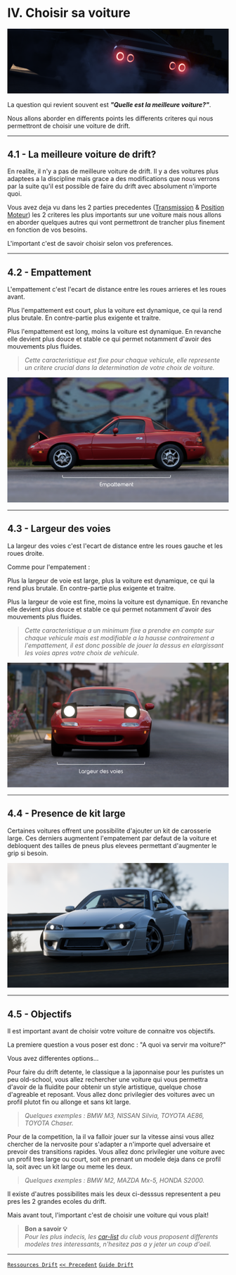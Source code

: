 # IV. Choisir sa voiture

![](https://raw.githubusercontent.com/Plunne/Forza/refs/heads/main/Guide/pics/4_Voiture/voitures_banner.png)

La question qui revient souvent est ***"Quelle est la meilleure voiture?"***.

Nous allons aborder en differents points les differents criteres qui nous permettront de choisir une voiture de drift.

-----

## 4.1 - La meilleure voiture de drift?

En realite, il n'y a pas de meilleure voiture de drift. Il y a des voitures plus adaptees a la discipline mais grace a des modifications que nous verrons par la suite qu'il est possible de faire du drift avec absolument n'importe quoi.

Vous avez deja vu dans les 2 parties precedentes ([Transmission](https://github.com/Plunne/Forza/blob/main/Guide/Guide2.md#ii-types-de-transmissions) & [Position Moteur](https://github.com/Plunne/Forza/blob/main/Guide/Guide3.md#iii-position-du-moteur--fr-vs-mr-vs-rr)) les 2 criteres les plus importants sur une voiture mais nous allons en aborder quelques autres qui vont permettront de trancher plus finement en fonction de vos besoins.

L'important c'est de savoir choisir selon vos preferences.

-----

## 4.2 - Empattement

L'empattement c'est l'ecart de distance entre les roues arrieres et les roues avant.

Plus l'empattement est court, plus la voiture est dynamique, ce qui la rend plus brutale. En contre-partie plus exigente et traitre.

Plus l'empattement est long, moins la voiture est dynamique. En revanche elle devient plus douce et stable ce qui permet notamment d'avoir des mouvements plus fluides.

> *Cette caracteristique est fixe pour chaque vehicule, elle represente un critere crucial dans la determination de votre choix de voiture.*

![](https://raw.githubusercontent.com/Plunne/Forza/refs/heads/main/Guide/pics/4_Voiture/Empattement.png)

-----

## 4.3 - Largeur des voies

La largeur des voies c'est l'ecart de distance entre les roues gauche et les roues droite.

Comme pour l'empatement :

Plus la largeur de voie est large, plus la voiture est dynamique, ce qui la rend plus brutale. En contre-partie plus exigente et traitre.

Plus la largeur de voie est fine, moins la voiture est dynamique. En revanche elle devient plus douce et stable ce qui permet notamment d'avoir des mouvements plus fluides.

> *Cette caracteristique a un minimum fixe a prendre en compte sur chaque vehicule mais est modifiable a la hausse contrairement a l'empattement, il est donc possible de jouer la dessus en elargissant les voies apres votre choix de vehicule.*

![](https://raw.githubusercontent.com/Plunne/Forza/refs/heads/main/Guide/pics/4_Voiture/LargeurDesVoies.png)

-----

## 4.4 - Presence de kit large

Certaines voitures offrent une possibilite d'ajouter un kit de carosserie large. Ces derniers augmentent l'empatement par defaut de la voiture et debloquent des tailles de pneus plus elevees permettant d'augmenter le grip si besoin.

![](https://raw.githubusercontent.com/Plunne/Forza/refs/heads/main/Guide/pics/4_Voiture/Bodykit.png)

-----

## 4.5 - Objectifs

Il est important avant de choisir votre voiture de connaitre vos objectifs.

La premiere question a vous poser est donc : "A quoi va servir ma voiture?"

Vous avez differentes options...

Pour faire du drift detente, le classique a la japonnaise pour les puristes un peu old-school, vous allez rechercher une voiture qui vous permettra d'avoir de la fluidite pour obtenir un style artistique, quelque chose d'agreable et reposant. Vous allez donc privilegier des voitures avec un profil plutot fin ou allonge et sans kit large.

> *Quelques exemples : BMW M3, NISSAN Silvia, TOYOTA AE86, TOYOTA Chaser.*

Pour de la competition, la il va falloir jouer sur la vitesse ainsi vous allez chercher de la nervosite pour s'adapter a n'importe quel adversaire et prevoir des transitions rapides. Vous allez donc privilegier une voiture avec un profil tres large ou court, soit en prenant un modele deja dans ce profil la, soit avec un kit large ou meme les deux.

> *Quelques exemples : BMW M2, MAZDA Mx-5, HONDA S2000.*

Il existe d'autres possibilites mais les deux ci-desssus representent a peu pres les 2 grandes ecoles du drift.

Mais avant tout, l'important c'est de choisir une voiture qui vous plait!

> **Bon a savoir 💡**  
> *Pour les plus indecis, les [car-list](https://github.com/Plunne/Forza/blob/main/Voitures/README.md#liste-des-voitures-drift) du club vous proposent differents modeles tres interessants, n'hesitez pas a y jeter un coup d'oeil.*

-----

[`Ressources Drift`](https://github.com/Plunne/Forza/blob/main/README.md)
[`<< Precedent`](https://github.com/Plunne/Forza/blob/main/Guide/Guide3.md#iii-position-du-moteur--fr-vs-mr-vs-rr)
[`Guide Drift`](https://github.com/Plunne/Forza/tree/main/Guide#guide-du-drift-forza-horizon)